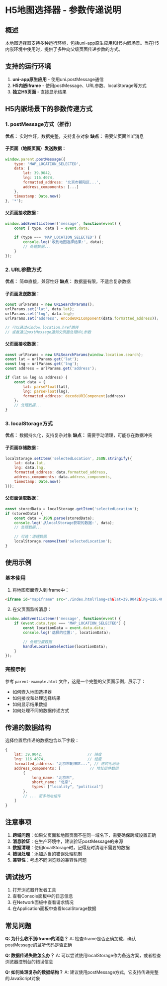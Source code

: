 # H5地图选择器 - 参数传递说明

## 概述

本地图选择器支持多种运行环境，包括uni-app原生应用和H5内嵌场景。当在H5内嵌环境中使用时，提供了多种向父级页面传递参数的方式。

## 支持的运行环境

1. **uni-app原生应用** - 使用uni.postMessage通信
2. **H5内嵌iframe** - 使用postMessage、URL参数、localStorage等方式
3. **独立H5页面** - 直接显示结果

## H5内嵌场景下的参数传递方式

### 1. postMessage方式（推荐）

**优点：** 实时性好，数据完整，支持复杂对象
**缺点：** 需要父页面监听消息

#### 子页面（地图页面）发送数据：
```javascript
window.parent.postMessage({
    type: 'MAP_LOCATION_SELECTED',
    data: {
        lat: 39.9042,
        lng: 116.4074,
        formatted_address: '北京市朝阳区...',
        address_components: [...]
    },
    timestamp: Date.now()
}, '*');
```

#### 父页面接收数据：
```javascript
window.addEventListener('message', function(event) {
    const { type, data } = event.data;
    
    if (type === 'MAP_LOCATION_SELECTED') {
        console.log('收到地图选择结果:', data);
        // 处理数据...
    }
});
```

### 2. URL参数方式

**优点：** 简单直接，兼容性好
**缺点：** 数据量有限，不适合复杂数据

#### 子页面发送数据：
```javascript
const urlParams = new URLSearchParams();
urlParams.set('lat', data.lat);
urlParams.set('lng', data.lng);
urlParams.set('address', encodeURIComponent(data.formatted_address));

// 可以通过window.location.href跳转
// 或者通过postMessage通知父页面处理URL参数
```

#### 父页面接收数据：
```javascript
const urlParams = new URLSearchParams(window.location.search);
const lat = urlParams.get('lat');
const lng = urlParams.get('lng');
const address = urlParams.get('address');

if (lat && lng && address) {
    const data = {
        lat: parseFloat(lat),
        lng: parseFloat(lng),
        formatted_address: decodeURIComponent(address)
    };
    // 处理数据...
}
```

### 3. localStorage方式

**优点：** 数据持久化，支持复杂对象
**缺点：** 需要手动清理，可能存在数据冲突

#### 子页面存储数据：
```javascript
localStorage.setItem('selectedLocation', JSON.stringify({
    lat: data.lat,
    lng: data.lng,
    formatted_address: data.formatted_address,
    address_components: data.address_components,
    timestamp: Date.now()
}));
```

#### 父页面读取数据：
```javascript
const storedData = localStorage.getItem('selectedLocation');
if (storedData) {
    const data = JSON.parse(storedData);
    console.log('从localStorage获取的数据:', data);
    // 处理数据...
    
    // 可选：清理数据
    localStorage.removeItem('selectedLocation');
}
```

## 使用示例

### 基本使用

1. 将地图页面嵌入到iframe中：
```html
<iframe id="mapIframe" src="./index.html?lang=zh&lat=39.9042&lng=116.4074"></iframe>
```

2. 在父页面监听消息：
```javascript
window.addEventListener('message', function(event) {
    if (event.data.type === 'MAP_LOCATION_SELECTED') {
        const locationData = event.data.data;
        console.log('选择的位置:', locationData);
        
        // 处理位置数据
        handleLocationSelection(locationData);
    }
});
```

### 完整示例

参考 `parent-example.html` 文件，这是一个完整的父页面示例，展示了：
- 如何嵌入地图选择器
- 如何接收和处理选择结果
- 如何显示结果数据
- 如何处理不同的数据传递方式

## 传递的数据结构

选择位置后传递的数据包含以下字段：

```javascript
{
    lat: 39.9042,                    // 纬度
    lng: 116.4074,                   // 经度
    formatted_address: "北京市朝阳区...", // 格式化地址
    address_components: [             // 地址组件数组
        {
            long_name: "北京市",
            short_name: "北京",
            types: ["locality", "political"]
        },
        // ... 更多地址组件
    ]
}
```

## 注意事项

1. **跨域问题**：如果父页面和地图页面不在同一域名下，需要确保跨域设置正确
2. **消息验证**：在生产环境中，建议验证postMessage的来源
3. **数据清理**：使用localStorage时，记得及时清理不需要的数据
4. **错误处理**：添加适当的错误处理机制
5. **兼容性**：考虑不同浏览器的兼容性问题

## 调试技巧

1. 打开浏览器开发者工具
2. 查看Console面板中的日志信息
3. 在Network面板中查看请求情况
4. 在Application面板中查看localStorage数据

## 常见问题

**Q: 为什么收不到iframe的消息？**
A: 检查iframe是否正确加载，确认postMessage的监听代码是否正确

**Q: 数据传递失败怎么办？**
A: 可以尝试使用localStorage作为备选方案，或者检查浏览器控制台的错误信息

**Q: 如何处理复杂的数据结构？**
A: 建议使用postMessage方式，它支持传递完整的JavaScript对象 